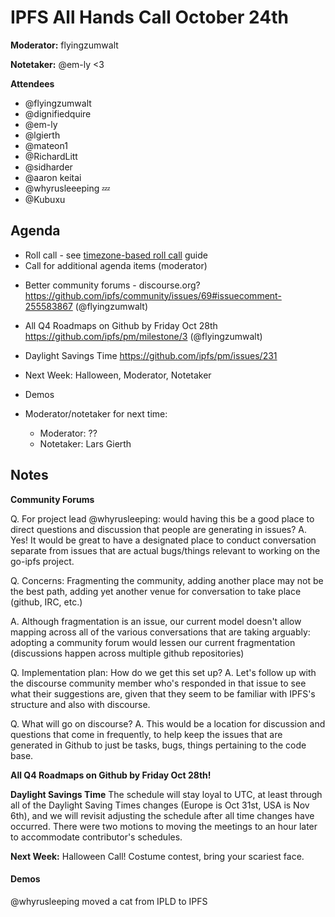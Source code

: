 # IPFS All Hands Call October 24th

**Moderator:**  flyingzumwalt

**Notetaker:**  @em-ly <3

**Attendees** 
 - @flyingzumwalt
 - @dignifiedquire
 - @em-ly
 - @lgierth
 - @mateon1
 - @RichardLitt
 - @sidharder
 - @aaron keitai
 - @whyrusleeeping :zzz:
 - @Kubuxu

## Agenda

- Roll call - see [timezone-based roll call](../admin-guides/timezone-rollcall.md) guide
- Call for additional agenda items (moderator)

<!-- Add items here -->
- Better community forums - discourse.org? https://github.com/ipfs/community/issues/69#issuecomment-255583867 (@flyingzumwalt)
- All Q4 Roadmaps on Github by Friday Oct 28th https://github.com/ipfs/pm/milestone/3 (@flyingzumwalt)
- Daylight Savings Time https://github.com/ipfs/pm/issues/231 
- Next Week: Halloween, Moderator, Notetaker

- Demos


- Moderator/notetaker for next time:
  * Moderator: ??
  * Notetaker:  Lars Gierth

## Notes

**Community Forums**

Q. For project lead @whyrusleeping: would having this be a good place to direct questions and discussion that people are generating in issues?
A. Yes! It would be great to have a designated place to conduct conversation separate from issues that are actual bugs/things relevant to working on the go-ipfs project.

Q. Concerns: Fragmenting the community, adding another place may not be the best path, adding yet another venue for conversation to take place (github, IRC, etc.)

A. Although fragmentation is an issue, our current model doesn't allow mapping across all of the various conversations that are taking 
arguably: adopting a community forum would lessen our current fragmentation (discussions happen across multiple github repositories)

Q. Implementation plan: How do we get this set up?
A. Let's follow up with the discourse community member who's responded in that issue to see what their suggestions are, given that they seem to be familiar with IPFS's structure and also with discourse.

Q. What will go on discourse?
A. This would be a location for discussion and questions that come in frequently, to help keep the issues that are generated in Github to just be tasks, bugs, things pertaining to the code base.

**All Q4 Roadmaps on Github by Friday Oct 28th!**

**Daylight Savings Time**
 The schedule will stay loyal to UTC, at least through all of the Daylight Saving Times changes (Europe is Oct 31st, USA is Nov 6th), and we will revisit adjusting the schedule after all time changes have occurred.
 There were two motions to moving the meetings to an hour later to accommodate contributor's schedules.

**Next Week:** Halloween Call! Costume contest, bring your scariest face.

#### Demos
@whyrusleeping moved a cat from IPLD to IPFS
